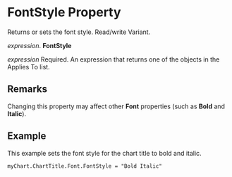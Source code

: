 
# FontStyle Property

Returns or sets the font style. Read/write Variant.

 _expression_. **FontStyle**

 _expression_ Required. An expression that returns one of the objects in the Applies To list.


## Remarks

Changing this property may affect other  **Font** properties (such as **Bold** and **Italic**).


## Example

This example sets the font style for the chart title to bold and italic.


```
myChart.ChartTitle.Font.FontStyle = "Bold Italic"
```

